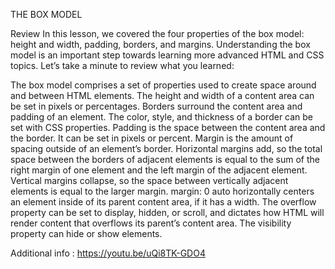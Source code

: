 THE BOX MODEL

Review
In this lesson, we covered the four properties of the box model: height and width, padding, borders, and margins. Understanding the box model is an important step towards learning more advanced HTML and CSS topics. Let’s take a minute to review what you learned:

The box model comprises a set of properties used to create space around and between HTML elements.
The height and width of a content area can be set in pixels or percentages.
Borders surround the content area and padding of an element. The color, style, and thickness of a border can be set with CSS properties.
Padding is the space between the content area and the border. It can be set in pixels or percent.
Margin is the amount of spacing outside of an element’s border.
Horizontal margins add, so the total space between the borders of adjacent elements is equal to the sum of the right margin of one element and the left margin of the adjacent element.
Vertical margins collapse, so the space between vertically adjacent elements is equal to the larger margin.
margin: 0 auto horizontally centers an element inside of its parent content area, if it has a width.
The overflow property can be set to display, hidden, or scroll, and dictates how HTML will render content that overflows its parent’s content area.
The visibility property can hide or show elements.

Additional info : https://youtu.be/uQi8TK-GDO4
